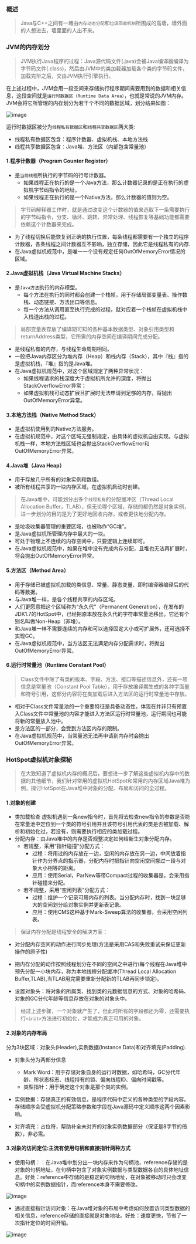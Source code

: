 ### 概述

> Java与C++之间有一堵由``内存动态分配``和``垃圾回收机制``所围成的高墙，墙外面的人想进去，墙里面的人出不来。

### JVM的内存划分

> JVM执行Java程序的过程：Java源代码文件(.java)会被Java编译器编译为字节码文件(.class)，然后由JVM中的类加载器加载各个类的字节码文件，加载完毕之后，交由JVM执行引擎执行。

在上述过程中，JVM会用一段空间来存储执行程序期间需要用到的数据和相关信息，这段空间就是``运行时数据区（Runtime Data Area）``，也就是常说的JVM内存。JVM会将它所管理的内存划分为若干个不同的数据区域，划分结果如图：

![image](../img/jvm_runtime.png)

运行时数据区被分为``线程私有数据区``和``线程共享数据区``两大类:

- 线程私有数据区包含：程序计数器、虚拟机栈、本地方法栈
- 线程共享数据区包含：Java堆、方法区（内部包含常量池）

#### 1.程序计数器（Program Counter Register）
* 是``当前线程``所执行的字节码的行号计数器。
  * 如果线程正在执行的是一个Java方法，那么计数器记录的是正在执行的虚拟机字节码指令的地址。
  * 如果线程正在执行的是一个Native方法，那么计数器的值则为空。

> 字节码解释器工作时，就是通过改变这个计数器的值来选取下一条需要执行的字节码指令，分支、循环、跳转、异常处理、线程恢复等基础功能都需要依赖这个计数器来完成。

* 为了线程切换后能恢复到正确的执行位置，每条线程都需要有一个独立的程序计数器，各条线程之间计数器互不影响，独立存储，因此它是线程私有的内存.
* 在Java虚拟机规范中，是唯一一个没有规定任何OutOfMemoryError情况的区域。

#### 2.Java虚拟机栈（Java Virtual Machine Stacks）

* 是``Java方法``执行的内存模型。
  * 每个方法在执行的同时都会创建一个栈帧，用于存储局部变量表、操作数栈、动态链接、方法出口等信息。
  * 每一个方法从调用直至执行完成的过程，就对应着一个栈帧在虚拟机栈中入栈道出栈的过程。

> 局部变量表存放了编译期可知的各种基本数据类型、对象引用类型和returnAddress类型，它所需的内存空间在编译期间完成分配。
* 是线程私有的内存，与线程生命周期相同。
* 一般把Java内存区分为堆内存（Heap）和栈内存（Stack），其中『栈』指的是虚拟机栈，『堆』指的是Java堆。
* 在Java虚拟机规范中，对这个区域规定了两种异常状况：
  * 如果线程请求的栈深度大于虚拟机所允许的深度，将抛出StackOverflowError异常；
  * 如果虚拟机栈可动态扩展且扩展时无法申请到足够的内存，将抛出OutOfMemoryError异常。

#### 3.本地方法栈（Native Method Stack）
* 是虚拟机使用到的Native方法服务。
* 在虚拟机规范中，对这个区域无强制规定，由具体的虚拟机自由实现。与虚拟机栈一样，本地方法栈区域也会抛出StackOverflowError和OutOfMemoryError异常。

#### 4.Java堆（Java Heap）
* 用于存放几乎所有的对象实例和数组。
* 被所有线程共享的一块内存区域，在虚拟机启动时创建。

> 在Java堆中，可能划分出多个``线程私有``的分配缓冲区（Thread Local Allocation Buffer，TLAB），但无论哪个区域，存储的都仍然是对象实例，进一步划分的目的是为了更好地回收内存，或者更快地分配内存。

* 是垃圾收集器管理的重要区域，也被称作“GC堆”。
* 是Java虚拟机所管理内存中最大的一块。
* 可处于物理上不连续的内存空间中，只要逻辑上连续即可。
* 在Java虚拟机规范中，如果在堆中没有完成内存分配，且堆也无法再扩展时，将会抛出OutOfMemoryError异常。

#### 5.方法区（Method Area）
* 用于存储已被虚拟机加载的类信息、常量、静态变量、即时编译器编译后的代码等数据。
* 与Java堆一样，是各个线程共享的内存区域。
* 人们更愿意把这个区域称为“永久代”（Permanent Generation），在发布的JDK1.7的HotSpot中，已经把原本放在永久代的字符串常量池移出。它还有个别名叫做Non-Heap（非堆）。
* 和Java堆一样不需要连续的内存和可以选择固定大小或可扩展外，还可选择不实现GC。
* 在Java虚拟机规范中，当方法区无法满足内存分配需求时，将抛出OutOfMemoryError异常。

#### 6.运行时常量池（Runtime Constant Pool）

> Class文件中除了有类的版本、字段、方法、接口等描述信息外，还有一项信息是常量池（Constant Pool Table），用于存放编译期生成的各种字面量和符号引用，这部分内容将在类加载后进入方法区的运行时常量池中存放。

* 相对于Class文件常量池的一个重要特征是具备动态性，体现在并非只有预置入Class文件中常量池的内容才能进入方法区运行时常量池，运行期间也可能将新的常量放入池中。
* 是方法区的一部分，会受到方法区内存的限制。
* 在Java虚拟机规范中，当常量池无法再申请到内存时会抛出OutOfMemoryError异常。

### HotSpot虚拟机对象探秘

> 在大致知道了虚拟机内存的概况后，要想进一步了解这些虚拟机内存中的数据的其他细节，我们针对常用的虚拟机HotSpot和常用的内存区域Java堆为例，探讨HotSpot在Java堆中对象的分配、布局和访问的全过程。

#### 1.对象的创建

* 类加载检查
虚拟机遇到一条new指令时，首先将去检查new指令的参数是否能在常量池中定位到一个类的符号引用并且该符号引用代表的类是否被加载、解析和初始化过，若没有，则需要执行相应的类加载过程。
* 分配内存：由Java堆中的内存是否规整决定如何给新生对象分配内存。
  * 若规整，采用“指针碰撞”分配方式：
    * 过程：将用过的内存放在一边，空闲的内存放在另一边，中间放着指针作为分界点的指示器，分配内存时把指针向空闲空间挪过一段与对象大小相等的距离。
    * 应用：使用Serial，ParNew等带Compact过程的收集器是，会采用指针碰撞来分配。
  * 若不规整，采用“空闲列表”分配方式：
    * 过程：维护一个记录可用内存的列表。当分配内存时，找到一块足够大的空间划分给对象实例并更新表记录。
    * 应用：使用CMS这种基于Mark-Sweep算法的收集器，会采用空闲列表。

> 保证内存分配是线程安全的解决方案：
* 对分配内存空间的动作进行同步处理(方法是采用CAS和失败重试来保证更新操作的原子性)
* 把内存分配的动作按照线程划分在不同的空间之中进行(每个线程在Java堆中预先分配一小块内存，称为本地线程分配缓冲(Thread Local Allocation Buffer,TLAB),当TLAB用完需要重新分配新的TLAB再同步锁定)。

* 设置对象头：将对象的所属类、找到类的元数据信息的方式、对象的哈希码、对象的GC分代年龄等信息存放在对象的对象头中。
> 经过上述步骤，一个对象就产生了，但此时所有的字段都还为零，还需要执行``<init>``方法进行初始化，才能成为真正可用的对象。

#### 2.对象的内存布局
分为3块区域：对象头(Header),实例数据(Instance Data)和对齐填充(Padding).
* 对象头分为两部分信息
  * Mark Word：用于存储对象自身的运行时数据，如哈希吗，GC分代年龄、所状态标志、线程持有的锁、偏向线程ID、偏向时间戳等。
  * 类型指针：用于确定这个对象是那个类的实例。

* 实例数据：存储真正的有效信息，是程序代码中定义的各种类型的字段内容。存储顺序会受虚拟机分配策略参数和字段在Java源码中定义顺序这两个因素影响。
* 对齐填充：占位符，帮助补全未对齐的对象实例数据部分（保证是8字节的倍数），非必需。

#### 3.对象的访问定位:主流有使用句柄和直接指针两种方式
* 使用句柄：：在Java堆中划分出一块内存来作为句柄池，reference存储的是对象的句柄地址，在句柄中包含了对象实例数据与类型数据各自的具体地址信息。好处：reference中存储的是稳定的句柄地址，在对象被移动时只会改变句柄中的实例数据指针，而reference本身不需要修改。

![image](../img/java_object_access_1.webp)
* 通过直接指针访问对象：在Java堆对象的布局中考虑如何放置访问类型数据的相关信息，reference存储的直接就是对象地址。好处：速度更快，节省了一次指针定位的时间开销。

![image](../img/java_object_access_2.webp)